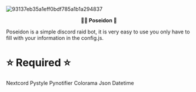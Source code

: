 ![93137eb35a1eff0bdf785a1b1a294837](https://user-images.githubusercontent.com/86504182/194375559-d0cb91b1-a3b9-4f76-afcc-cb3eaaa589d2.png)

<p align="center"><strong>
  🧜‍♂ Poseidon 🧜‍
</strong></p>


Poseidon is a simple discord raid bot, it is very easy to use you only have to fill with your information in the config.js.



# ⭐ Required ⭐ 

Nextcord 
Pystyle 
Pynotifier
Colorama
Json
Datetime


